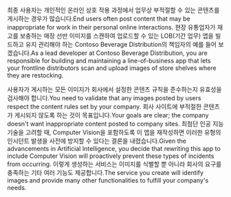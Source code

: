 <span data-ttu-id="1b8dc-101">최종 사용자는 개인적인 온라인 상호 작용 과정에서 업무상 부적절할 수 있는 콘텐츠를 게시하는 경우가 많습니다.</span><span class="sxs-lookup"><span data-stu-id="1b8dc-101">End users often post content that may be inappropriate for work in their personal online interactions.</span></span> <span data-ttu-id="1b8dc-102">현장 유통업자가 재고를 보충하는 매장 선반 이미지를 스캔하여 업로드할 수 있는 LOB(기간 업무) 앱을 빌드하고 유지 관리해야 하는 Contoso Beverage Distribution의 책임자의 예를 들어 보겠습니다.</span><span class="sxs-lookup"><span data-stu-id="1b8dc-102">As a lead developer at Contoso Beverage Distribution, you are responsible for building and maintaining a line-of-business app that lets your frontline distributors scan and upload images of store shelves where they are restocking.</span></span> 

<span data-ttu-id="1b8dc-103">사용자가 게시하는 모든 이미지가 회사에서 설정한 콘텐츠 규칙을 준수하는지 유효성을 검사해야 합니다.</span><span class="sxs-lookup"><span data-stu-id="1b8dc-103">You need to validate that any images posted by users respect the content rules set by your company.</span></span> <span data-ttu-id="1b8dc-104">회사 사이트에 부적절한 콘텐츠가 게시되지 않도록 하는 것이 목표입니다.</span><span class="sxs-lookup"><span data-stu-id="1b8dc-104">Your goals are clear; the company doesn't want inappropriate content posted to company sites.</span></span> <span data-ttu-id="1b8dc-105">최첨단 인공 지능 기술을 고려할 때, Computer Vision을 포함하도록 이 앱을 재작성하면 이러한 유형의 인시던트 발생을 사전에 방지할 수 있다는 결론을 내렸습니다.</span><span class="sxs-lookup"><span data-stu-id="1b8dc-105">Given the advancements in Artificial Intelligence, you decide that rewriting this app to include Computer Vision will proactively prevent these types of incidents from occurring.</span></span> <span data-ttu-id="1b8dc-106">이렇게 생성하는 서비스는 이미지를 식별할 뿐 아니라 회사의 요구를 충족하는 기타 여러 기능도 제공합니다.</span><span class="sxs-lookup"><span data-stu-id="1b8dc-106">The service you create will identify images and provide many other functionalities to fulfill your company's needs.</span></span>

<!--## Learning objectives 
- Create a Computer Vision API service
- Analyze an image and identify its content
- Generate thumbnails
- Extract printed text
- Convert handwritten words into text-->
